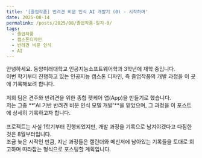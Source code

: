 ```yaml
---
title: '[졸업작품] 반려견 비문 인식 AI 개발기 (0) - 시작하며'
date: 2025-08-14
permalink: /posts/2025/08/졸업작품-일지-0/
tags:
  - 졸업작품
  - 캡스톤디자인
  - 반려견 비문 인식
  - AI
---
```


안녕하세요. 동양미래대학교 인공지능소프트웨어학과 3학년에 재학 중입니다.
<br>
이번 학기부터 진행하고 있는 인공지능 캡스톤 디자인, 즉 졸업작품의 개발 과정을 이 곳에 기록해보려 합니다.
<br>
<br>
저희 팀은 견주와 반려견을 위한 종합 펫케어 앱(App)을 만들기로 했습니다.
<br>
저는 그중 **'AI 기반 반려견 비문 인식 모델 개발'**을 맡았으며, 그 과정을 이 포스트에 상세히 기록하고자 합니다.
<br>
<br>
프로젝트는 사실 1학기부터 진행되었지만, 개발 과정을 기록으로 남겨야겠다고 다짐한 것은 8월부터입니다.
<br>
조금 늦은 시작인 만큼, 지난 과정들은 캘린더와 메신저에 남아있는 기록들을 토대로 회고하며 따라잡는 형식으로 포스팅할 계획입니다.